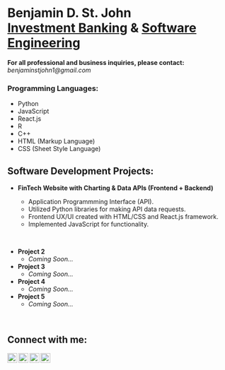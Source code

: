 <h1>Benjamin D. St. John<br>
<a href="https://github.com/sanctusjack">Investment Banking</a> & <a href="https://www.linkedin.com/in/benjamin-st-john-353a85278/">Software Engineering</a></h1>
<p1><b>For all professional and business inquiries, please contact:</b><i> benjaminstjohn1@gmail.com</i></p1>
<br>
<h3>Programming Languages:</h3>

  - Python
  - JavaScript
  - React.js
  - R
  - C++
  - HTML (Markup Language)
  - CSS (Sheet Style Language)

<h2>Software Development Projects:</h2>


- <b>FinTech Website with Charting & Data APIs (Frontend + Backend)</b>

  - Application Programmming Interface (API).
  - Utilized Python libraries for making API data requests.
  - Frontend UX/UI created with HTML/CSS and React.js framework.
  - Implemented JavaScript for functionality.
 
<br>

- <b>Project 2</b>
  - <i>Coming Soon...</i>
- <b>Project 3</b>
  - <i>Coming Soon...</i>
- <b>Project 4</b>
  - <i>Coming Soon...</i>
- <b>Project 5</b>
  - <i>Coming Soon...</i>
  
<br>

<h2>Connect with me:</h2>

[<img align="left" alt="BenQuant | YouTube" width="22px" src="https://cdn.jsdelivr.net/npm/simple-icons@v3/icons/youtube.svg" />][youtube]
[<img align="left" alt="BenQuant | Twitter" width="22px" src="https://cdn.jsdelivr.net/npm/simple-icons@v3/icons/twitter.svg" />][twitter]
[<img align="left" alt="BenQuant | LinkedIn" width="22px" src="https://cdn.jsdelivr.net/npm/simple-icons@v3/icons/linkedin.svg" />][linkedin]
[<img align="left" alt="BenQuant | Instagram" width="22px" src="https://cdn.jsdelivr.net/npm/simple-icons@v3/icons/instagram.svg" />][instagram]

[twitter]: https://www.twitter.com/github/
[youtube]: https://www.youtube.com/@GitHub
[instagram]: https://www.instagram.com/benstjohnn/
[linkedin]: https://www.linkedin.com/in/benjamin-st-john-353a85278/
